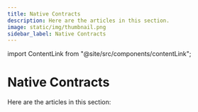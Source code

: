 ```yaml
---
title: Native Contracts
description: Here are the articles in this section.
image: static/img/thumbnail.png
sidebar_label: Native Contracts
---
```


import ContentLink from "@site/src/components/contentLink";

# Native Contracts

Here are the articles in this section:

<div className="content-container">
<ContentLink title="The Attention Game" link="./the-attention-game"/>
<ContentLink title="The task Contract" link="./the-task-contract"/>
</div>
